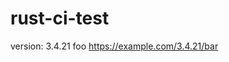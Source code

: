 # rust-ci-test

<!-- x-release-please-start-version -->

version: 3.4.21 foo
https://example.com/3.4.21/bar

<!-- x-release-please-end -->
